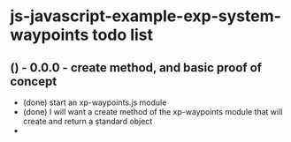 # js-javascript-example-exp-system-waypoints todo list

## () - 0.0.0 - create method, and basic proof of concept
* (done) start an xp-waypoints.js module
* (done) I will want a create method of the xp-waypoints module that will create and return a standard object
* 